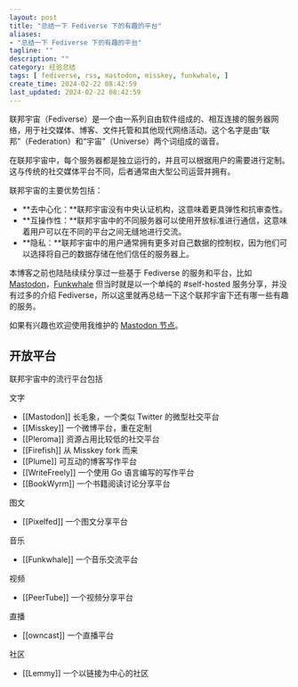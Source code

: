 ```yaml
---
layout: post
title: "总结一下 Fediverse 下的有趣的平台"
aliases:
- "总结一下 Fediverse 下的有趣的平台"
tagline: ""
description: ""
category: 经验总结
tags: [ fediverse, rss, mastodon, misskey, funkwhale, ]
create_time: 2024-02-22 08:42:59
last_updated: 2024-02-22 08:42:59
---
```


联邦宇宙（Fediverse）是一个由一系列自由软件组成的、相互连接的服务器网络，用于社交媒体、博客、文件托管和其他现代网络活动。这个名字是由“联邦”（Federation）和“宇宙”（Universe）两个词组成的谐音。

在联邦宇宙中，每个服务器都是独立运行的，并且可以根据用户的需要进行定制。这与传统的社交媒体平台不同，后者通常由大型公司运营并拥有。

联邦宇宙的主要优势包括：

- **去中心化：**联邦宇宙没有中央认证机构，这意味着更具弹性和抗审查性。
- **互操作性：**联邦宇宙中的不同服务器可以使用开放标准进行通信，这意味着用户可以在不同的平台之间无缝地进行交流。
- **隐私：**联邦宇宙中的用户通常拥有更多对自己数据的控制权，因为他们可以选择将自己的数据存储在他们信任的服务器上。

本博客之前也陆陆续续分享过一些基于 Fediverse 的服务和平台，比如 [Mastodon](https://blog.einverne.info/post/2022/04/install-mastodon-by-docker.html)，[Funkwhale](https://blog.einverne.info/post/2020/02/music-manager-nas-funkwhale.html) 但当时就是以一个单纯的 #self-hosted 服务分享，并没有过多的介绍 Fediverse，所以这里就再总结一下这个联邦宇宙下还有哪一些有趣的服务。

如果有兴趣也欢迎使用我维护的 [Mastodon 节点](https://m.einverne.info)。

## 开放平台

联邦宇宙中的流行平台包括

文字

- [[Mastodon]] 长毛象，一个类似 Twitter 的微型社交平台
- [[Misskey]] 一个微博平台，重在定制
- [[Pleroma]] 资源占用比较低的社交平台
- [[Firefish]] 从 Misskey fork 而来
- [[Plume]] 可互动的博客写作平台
- [[WriteFreely]] 一个使用 Go 语言编写的写作平台
- [[BookWyrm]] 一个书籍阅读讨论分享平台

图文

- [[Pixelfed]] 一个图文分享平台

音乐

- [[Funkwhale]] 一个音乐交流平台

视频

- [[PeerTube]] 一个视频分享平台

直播

- [[owncast]] 一个直播平台

社区

- [[Lemmy]] 一个以链接为中心的社区
